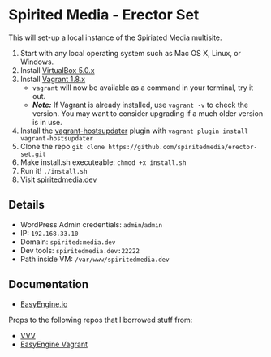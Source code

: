 # Spirited Media - Erector Set
This will set-up a local instance of the Spiriated Media multisite.

1. Start with any local operating system such as Mac OS X, Linux, or Windows.
1. Install [VirtualBox 5.0.x](https://www.virtualbox.org/wiki/Downloads)
1. Install [Vagrant 1.8.x](https://www.vagrantup.com/downloads.html)
    * `vagrant` will now be available as a command in your terminal, try it out.
    * ***Note:*** If Vagrant is already installed, use `vagrant -v` to check the version. You may want to consider upgrading if a much older version is in use.
1. Install the [vagrant-hostsupdater](https://github.com/cogitatio/vagrant-hostsupdater) plugin with `vagrant plugin install vagrant-hostsupdater`
1. Clone the repo `git clone https://github.com/spiritedmedia/erector-set.git`
1. Make install.sh executeable: `chmod +x install.sh`
1. Run it! `./install.sh`
1. Visit [spiritedmedia.dev](http://spiritedmedia.dev)

## Details
- WordPress Admin credentials: `admin`/`admin`
- IP: `192.168.33.10`
- Domain: `spirited:media.dev`
- Dev tools: `spiritedmedia.dev:22222`
- Path inside VM: `/var/www/spiritedmedia.dev`

## Documentation
- [EasyEngine.io](https://easyengine.io/)

Props to the following repos that I borrowed stuff from:

- [VVV](https://github.com/Varying-Vagrant-Vagrants/VVV/)
- [EasyEngine Vagrant](https://github.com/EasyEngine/easyengine-vagrant)